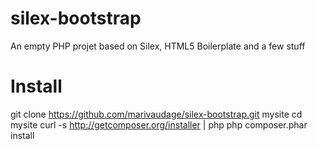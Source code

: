 silex-bootstrap
===============

An empty PHP projet based on Silex, HTML5 Boilerplate and a few stuff

Install
=======
  git clone https://github.com/marivaudage/silex-bootstrap.git mysite
  cd mysite
  curl -s http://getcomposer.org/installer | php
  php composer.phar install


